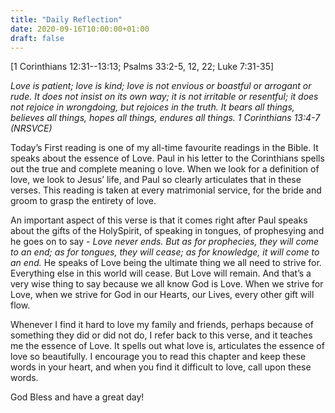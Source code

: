 ```yaml
---
title: "Daily Reflection"
date: 2020-09-16T10:00:00+01:00
draft: false
---
```


[1 Corinthians 12:31--13:13; Psalms 33:2-5, 12, 22; Luke 7:31-35]

_Love is patient; love is kind; love is not envious or boastful or arrogant or rude. It does not insist on its own way; it is not irritable or resentful; it does not rejoice in wrongdoing, but rejoices in the truth. It bears all things, believes all things, hopes all things, endures all things. 1 Corinthians 13:4-7 (NRSVCE)_

Today’s First reading is one of my all-time favourite readings in the Bible. It speaks about the essence of Love. Paul in his letter to the Corinthians spells out the true and complete meaning o love. When we look for a definition of love, we look to Jesus’ life, and Paul so clearly articulates that in these verses. This reading is taken at every matrimonial service, for the bride and groom to grasp the entirety of love.

An important aspect of this verse is that it comes right after Paul speaks about the gifts of the HolySpirit, of speaking in tongues, of prophesying and he goes on to say - _Love never ends. But as for prophecies, they will come to an end; as for tongues, they will cease; as for knowledge, it will come to an end._ He speaks of Love being the ultimate thing we all need to strive for. Everything else in this world will cease. But Love will remain. And that’s a very wise thing to say because we all know God is Love. When we strive for Love, when we strive for God in our Hearts, our Lives, every other gift will flow.

Whenever I find it hard to love my family and friends, perhaps because of something they did or did not do, I refer back to this verse, and it teaches me the essence of Love. It spells out what love is, articulates the essence of love so beautifully. I encourage you to read this chapter and keep these words in your heart, and when you find it difficult to love, call upon these words.

God Bless and have a great day!